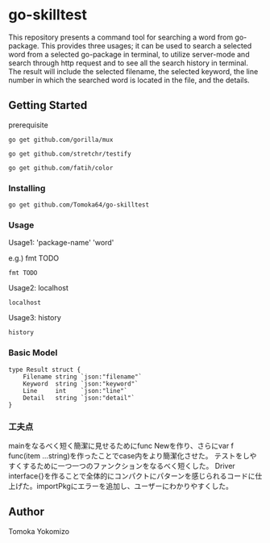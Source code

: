 # go-skilltest
This repository presents a command tool for searching a word from go-package. This provides three usages; it can be used to search a selected word from a selected go-package in terminal, to utilize server-mode and search through http request and to see all the search history in terminal. The result will include the selected filename, the selected keyword, the line number in which the searched word is located in the file, and the details. 


## Getting Started

prerequisite

```
go get github.com/gorilla/mux
```

```
go get github.com/stretchr/testify
```

```
go get github.com/fatih/color
```


### Installing


```
go get github.com/Tomoka64/go-skilltest
```
### Usage

Usage1: 'package-name' 'word' 

e.g.) fmt TODO
  
```
fmt TODO
```

Usage2: localhost

```
localhost
```

Usage3: history

```
history
```

### Basic Model

```
type Result struct {
	Filename string `json:"filename"`
	Keyword  string `json:"keyword"`
	Line     int    `json:"line"`
	Detail   string `json:"detail"`
}
```

### 工夫点

mainをなるべく短く簡潔に見せるためにfunc Newを作り、さらにvar f func(item ...string)を作ったことでcase内をより簡潔化させた。
テストをしやすくするために一つ一つのファンクションをなるべく短くした。
Driver interface{}を作ることで全体的にコンパクトにパターンを感じられるコードに仕上げた。importPkgにエラーを追加し、ユーザーにわかりやすくした。


## Author

Tomoka Yokomizo

